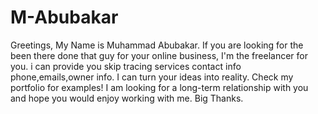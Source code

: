 # M-Abubakar
Greetings, My Name is Muhammad Abubakar. If you are looking for the been there done that guy for your online business, I'm the freelancer for you. i can provide you skip tracing services contact info phone,emails,owner info. I can turn your ideas into reality. Check my portfolio for examples! I am looking for a long-term relationship with you and hope you would enjoy working with me. Big Thanks.
